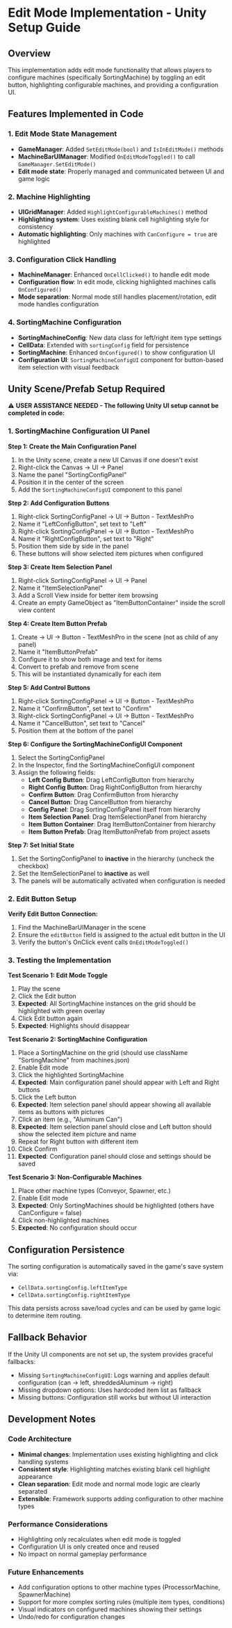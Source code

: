 # Edit Mode Implementation - Unity Setup Guide

## Overview
This implementation adds edit mode functionality that allows players to configure machines (specifically SortingMachine) by toggling an edit button, highlighting configurable machines, and providing a configuration UI.

## Features Implemented in Code

### 1. Edit Mode State Management
- **GameManager**: Added `SetEditMode(bool)` and `IsInEditMode()` methods
- **MachineBarUIManager**: Modified `OnEditModeToggled()` to call `GameManager.SetEditMode()`
- **Edit mode state**: Properly managed and communicated between UI and game logic

### 2. Machine Highlighting
- **UIGridManager**: Added `HighlightConfigurableMachines()` method
- **Highlighting system**: Uses existing blank cell highlighting style for consistency
- **Automatic highlighting**: Only machines with `CanConfigure = true` are highlighted

### 3. Configuration Click Handling
- **MachineManager**: Enhanced `OnCellClicked()` to handle edit mode
- **Configuration flow**: In edit mode, clicking highlighted machines calls `OnConfigured()`
- **Mode separation**: Normal mode still handles placement/rotation, edit mode handles configuration

### 4. SortingMachine Configuration
- **SortingMachineConfig**: New data class for left/right item type settings
- **CellData**: Extended with `sortingConfig` field for persistence
- **SortingMachine**: Enhanced `OnConfigured()` to show configuration UI
- **Configuration UI**: `SortingMachineConfigUI` component for button-based item selection with visual feedback

## Unity Scene/Prefab Setup Required

⚠️ **USER ASSISTANCE NEEDED - The following Unity UI setup cannot be completed in code:**

### 1. SortingMachine Configuration UI Panel

**Step 1: Create the Main Configuration Panel**
1. In the Unity scene, create a new UI Canvas if one doesn't exist
2. Right-click the Canvas → UI → Panel
3. Name the panel "SortingConfigPanel"
4. Position it in the center of the screen
5. Add the `SortingMachineConfigUI` component to this panel

**Step 2: Add Configuration Buttons**
1. Right-click SortingConfigPanel → UI → Button - TextMeshPro
2. Name it "LeftConfigButton", set text to "Left"
3. Right-click SortingConfigPanel → UI → Button - TextMeshPro  
4. Name it "RightConfigButton", set text to "Right"
5. Position them side by side in the panel
6. These buttons will show selected item pictures when configured

**Step 3: Create Item Selection Panel**
1. Right-click SortingConfigPanel → UI → Panel
2. Name it "ItemSelectionPanel"
3. Add a Scroll View inside for better item browsing
4. Create an empty GameObject as "ItemButtonContainer" inside the scroll view content

**Step 4: Create Item Button Prefab**
1. Create → UI → Button - TextMeshPro in the scene (not as child of any panel)
2. Name it "ItemButtonPrefab"
3. Configure it to show both image and text for items
4. Convert to prefab and remove from scene
5. This will be instantiated dynamically for each item

**Step 5: Add Control Buttons**
1. Right-click SortingConfigPanel → UI → Button - TextMeshPro
2. Name it "ConfirmButton", set text to "Confirm"
3. Right-click SortingConfigPanel → UI → Button - TextMeshPro
4. Name it "CancelButton", set text to "Cancel"
5. Position them at the bottom of the panel

**Step 6: Configure the SortingMachineConfigUI Component**
1. Select the SortingConfigPanel
2. In the Inspector, find the SortingMachineConfigUI component
3. Assign the following fields:
   - **Left Config Button**: Drag LeftConfigButton from hierarchy
   - **Right Config Button**: Drag RightConfigButton from hierarchy  
   - **Confirm Button**: Drag ConfirmButton from hierarchy
   - **Cancel Button**: Drag CancelButton from hierarchy
   - **Config Panel**: Drag SortingConfigPanel itself from hierarchy
   - **Item Selection Panel**: Drag ItemSelectionPanel from hierarchy
   - **Item Button Container**: Drag ItemButtonContainer from hierarchy
   - **Item Button Prefab**: Drag ItemButtonPrefab from project assets

**Step 7: Set Initial State**
1. Set the SortingConfigPanel to **inactive** in the hierarchy (uncheck the checkbox)
2. Set the ItemSelectionPanel to **inactive** as well
3. The panels will be automatically activated when configuration is needed

### 2. Edit Button Setup

**Verify Edit Button Connection:**
1. Find the MachineBarUIManager in the scene
2. Ensure the `editButton` field is assigned to the actual edit button in the UI
3. Verify the button's OnClick event calls `OnEditModeToggled()`

### 3. Testing the Implementation

**Test Scenario 1: Edit Mode Toggle**
1. Play the scene
2. Click the Edit button
3. **Expected**: All SortingMachine instances on the grid should be highlighted with green overlay
4. Click Edit button again
5. **Expected**: Highlights should disappear

**Test Scenario 2: SortingMachine Configuration**
1. Place a SortingMachine on the grid (should use className "SortingMachine" from machines.json)
2. Enable Edit mode
3. Click the highlighted SortingMachine
4. **Expected**: Main configuration panel should appear with Left and Right buttons
5. Click the Left button
6. **Expected**: Item selection panel should appear showing all available items as buttons with pictures
7. Click an item (e.g., "Aluminum Can")
8. **Expected**: Item selection panel should close and Left button should show the selected item picture and name
9. Repeat for Right button with different item
10. Click Confirm
11. **Expected**: Configuration panel should close and settings should be saved

**Test Scenario 3: Non-Configurable Machines**
1. Place other machine types (Conveyor, Spawner, etc.)
2. Enable Edit mode  
3. **Expected**: Only SortingMachines should be highlighted (others have CanConfigure = false)
4. Click non-highlighted machines
5. **Expected**: No configuration should occur

## Configuration Persistence

The sorting configuration is automatically saved in the game's save system via:
- `CellData.sortingConfig.leftItemType`
- `CellData.sortingConfig.rightItemType`

This data persists across save/load cycles and can be used by game logic to determine item routing.

## Fallback Behavior

If the Unity UI components are not set up, the system provides graceful fallbacks:
- Missing `SortingMachineConfigUI`: Logs warning and applies default configuration (can → left, shreddedAluminum → right)
- Missing dropdown options: Uses hardcoded item list as fallback
- Missing buttons: Configuration still works but without UI interaction

## Development Notes

### Code Architecture
- **Minimal changes**: Implementation uses existing highlighting and click handling systems
- **Consistent style**: Highlighting matches existing blank cell highlight appearance
- **Clean separation**: Edit mode and normal mode logic are clearly separated
- **Extensible**: Framework supports adding configuration to other machine types

### Performance Considerations
- Highlighting only recalculates when edit mode is toggled
- Configuration UI is only created once and reused
- No impact on normal gameplay performance

### Future Enhancements
- Add configuration options to other machine types (ProcessorMachine, SpawnerMachine)
- Support for more complex sorting rules (multiple item types, conditions)
- Visual indicators on configured machines showing their settings
- Undo/redo for configuration changes